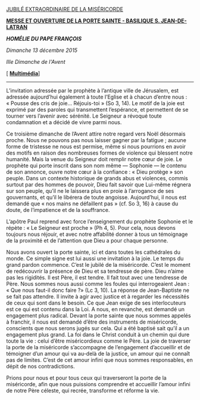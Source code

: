 [JUBILÉ EXTRAORDINAIRE DE LA MISÉRICORDE](http://www.iubilaeummisericordiae.va/content/gdm/fr.html)

**[MESSE ET OUVERTURE DE LA PORTE SAINTE - BASILIQUE S. JEAN-DE-LATRAN](http://www.vatican.va/news_services/liturgy/libretti/2015/20151213-libretto-apertura-porta-santa_laterano.pdf)**

***HOMÉLIE DU PAPE FRANÇOIS***

*Dimanche 13 décembre 2015*

*IIIe Dimanche de l'Avent*

[ **[Multimédia](http://w2.vatican.va/content/francesco/fr/events/event.dir.html/content/vaticanevents/fr/2015/12/13/portasantalaterano.html)**]

* * *

L’invitation adressée par le prophète à l’antique ville de Jérusalem, est adressée aujourd’hui également à toute l’Eglise et à chacun d’entre nous : « Pousse des cris de joie... Réjouis-toi » (So 3, 14). Le motif de la joie est exprimé par des paroles qui transmettent l’espérance, et permettent de se tourner vers l’avenir avec sérénité. Le Seigneur a révoqué toute condamnation et a décidé de vivre parmi nous.

Ce troisième dimanche de l’Avent attire notre regard vers Noël désormais proche. Nous ne pouvons pas nous laisser gagner par la fatigue ; aucune forme de tristesse ne nous est permise, même si nous pourrions en avoir des motifs en raison des nombreuses formes de violence qui blessent notre humanité. Mais la venue du Seigneur doit remplir notre cœur de joie. Le prophète qui porte inscrit dans son nom même — Sophonie — le contenu de son annonce, ouvre notre cœur à la confiance : « Dieu protège » son peuple. Dans un contexte historique de grands abus et violences, commis surtout par des hommes de pouvoir, Dieu fait savoir que Lui-même régnera sur son peuple, qu’il ne le laissera plus en proie à l’arrogance de ses gouvernants, et qu’il le libérera de toute angoisse. Aujourd’hui, il nous est demandé que « nos mains ne défaillent pas » (cf. So 3, 16) à cause du doute, de l’impatience et de la souffrance.

L’apôtre Paul reprend avec force l’enseignement du prophète Sophonie et le répète : « Le Seigneur est proche » (Ph 4, 5). Pour cela, nous devons toujours nous réjouir, et avec notre affabilité donner à tous un témoignage de la proximité et de l’attention que Dieu a pour chaque personne.

Nous avons ouvert la porte sainte, ici et dans toutes les cathédrales du monde. Ce simple signe est lui aussi une invitation à la joie. Le temps du grand pardon commence. C’est le jubilé de la miséricorde. C’est le moment de redécouvrir la présence de Dieu et sa tendresse de père. Dieu n’aime pas les rigidités. Il est Père, il est tendre. Il fait tout avec une tendresse de Père. Nous sommes nous aussi comme les foules qui interrogeaient Jean : « Que nous faut-il donc faire ?» (Lc 3, 10). La réponse de Jean-Baptiste ne se fait pas attendre. Il invite à agir avec justice et à regarder les nécessités de ceux qui sont dans le besoin. Ce que Jean exige de ses interlocuteurs est ce qui est contenu dans la Loi. A nous, en revanche, est demandé un engagement plus radical. Devant la porte sainte que nous sommes appelés à franchir, il nous est demandé d’être des instruments de miséricorde, conscients que nous serons jugés sur cela. Qui a été baptisé sait qu’il a un engagement plus grand. La foi dans le Christ conduit à un chemin qui dure toute la vie : celui d’être miséricordieux comme le Père. La joie de traverser la porte de la miséricorde s’accompagne de l’engagement d’accueillir et de témoigner d’un amour qui va au-delà de la justice, un amour qui ne connaît pas de limites. C’est de cet amour infini que nous sommes responsables, en dépit de nos contradictions.

Prions pour nous et pour tous ceux qui traverseront la porte de la miséricorde, afin que nous puissions comprendre et accueillir l’amour infini de notre Père céleste, qui recrée, transforme et réforme la vie.